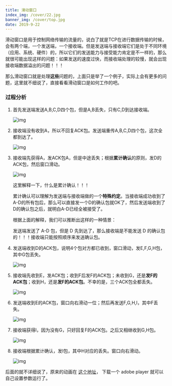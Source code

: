 ```yaml
---
title: 滑动窗口
index_img: /cover/22.jpg
banner_img: /cover/top.jpg
date: 2019-9-22
---
```




滑动窗口是用于控制网络传输的流量的，说白了就是TCP在进行数据传输的时候，会有两个端，一个发送端，一个接收端。但是发送端与接收端它们是处于不同环境（应用、系统、硬件）的，所以它们的发送能力与接受能力肯定是不一样的，那么就很可能出现这样的问题：如果发送的速度过快，而接收端处理的较慢，就会出现接收端数据溢出的问题！！！

那么滑动窗口就是处理**这些**问题的，上面只是举了一个例子，实际上会有更多的问题，这里就不细说了，直接看看滑动窗口是如何工作的吧。



### 过程分析

1. 首先发送端发送A,B,C,D四个包，但是A,B丢失，只有C,D到达接收端。 

   ![img](https://c1.staticflickr.com/1/955/42138740462_ed4ce64c1b_b.jpg)

2. 接收端没有收到A，所以不回复ACK包。发送端重传A,B,C,D四个包，这次全都到达了。

   ![img](https://c1.staticflickr.com/1/949/42138740402_dbbbf52c8c_b.jpg)

3. 接收端先获得A，发ACK包A，但是中途丢失；根据**累计确认**的原则，发D的ACK包，然后窗口滑动。

   ![img](https://c1.staticflickr.com/1/904/27313728687_a5673da755_b.jpg)

   这里解释一下，什么是累计确认！！！

   累计确认可以理解为发送端与接收端做的一个**特殊约定**。当接收端成功收到了 A-D的所有包后，那么可以直接发一个D的确认包就OK了，然后发送端收到了D的确认包之后，就明白A-D已经全被接受了。

   根据上面的解释，我们可以推断出这样的一种情景：

   发送端发送了 A-D 包，但是 D 先到达了，那么接收端是不能发送 D 的确认包的！！！接收端只能按照顺序来发送确认包。

4. 发送端收到D的ACK包，说明4个包对方都已收到，窗口滑动，发E,F,G,H包，其中G包丢失。

   ![img](https://c1.staticflickr.com/1/951/27313728577_04e0867716_b.jpg)

5. 接收端先收到E，发ACK包；收到F后发F的ACK包；未收到G，还是**发F的ACK包**；收到H，还是**发F的ACK包**。不幸的是，三个ACK包全都丢失。 

   ![img](https://c1.staticflickr.com/1/952/27313728427_a5b7d4b107_b.jpg)

6. 发送端收到E的ACK包，窗口向右滑动一位；然后再发送F,G,H,I，其中F丢失。 

   ![img](https://c1.staticflickr.com/1/944/27313728297_65698014e9_b.jpg)

7. 接收端获得I，因为没有G，只好回复F的ACK包。之后又相继收到G,H包。 

   ![img](https://c1.staticflickr.com/1/973/28312507728_96c5813bee_b.jpg)

8. 接收端根据累计确认，发I包，其中H对应的丢失。窗口向右滑动。 

   ![img](https://c1.staticflickr.com/1/824/41284211495_31f906941b_b.jpg)

后面的就不详细说了，原来的动画在 [这个地址](http://www.exa.unicen.edu.ar/catedras/comdat1/material/Filminas3_Practico3.swf)， 下载一个 adobe player 就可以自己设置参数运行了。

